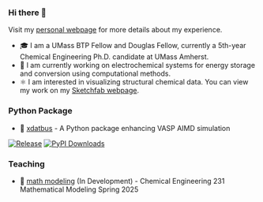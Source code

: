 ### Hi there 👋

Visit my [personal webpage](https://jcwang.org/) for more details about my experience.

- 🎓 I am a UMass BTP Fellow and Douglas Fellow, currently a 5th-year Chemical Engineering Ph.D. candidate at UMass Amherst.
- 🔋 I am currently working on electrochemical systems for energy storage and conversion using computational methods.
- ⚛️ I am interested in visualizing structural chemical data. You can view my work on my [Sketchfab webpage](https://sketchfab.com/gur0bi).

### Python Package

- 🚌 [xdatbus](https://github.com/jcwang587/xdatbus) - A Python package enhancing VASP AIMD simulation

[![Release](https://img.shields.io/github/v/release/jcwang587/xdatbus)](https://github.com/jcwang587/xdatbus/releases)
[![PyPI Downloads](https://img.shields.io/pypi/dm/xdatbus?logo=pypi&logoColor=white&color=blue&label=PyPI)](https://pypi.org/project/xdatbus)

### Teaching

- 📓 [math modeling](https://jcwang.org/math-modeling-jupyter) (In Development) - Chemical Engineering 231 Mathematical Modeling Spring 2025

<!--
Here are some ideas to get you started:

- 🔭 I’m currently working on ...
- 🌱 I’m currently learning ...
- 👯 I’m looking to collaborate on ...
- 🤔 I’m looking for help with ...
- 💬 Ask me about ...
- 📫 How to reach me: ...
- 😄 Pronouns: ...
- ⚡ Fun fact: ...
-->

